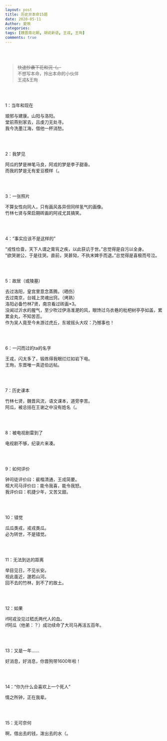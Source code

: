 ```yaml
---
layout: post
title: 历史非本命15题
date: 2020-05-11
Author: 愛唄
categories: 
tags: [魏晋南北朝, 胡说新语, 王戎, 王珣]
comments: true
--- 
```


<br>
<br>

>~~快速抄袭下花和沉（。~~  
不想写本命，拎出本命的小伙伴  
王戎&王珣

<br>
<br>

1：当年和现在

琅邪与建康。山阳与洛阳。  
堂前燕别家去，吕虔刀无处寻。  
我今洗墨江海，借他一杯消愁。

<br>
<br>

2：我梦见

阿瓜的梦是神笔马良，阿戎的梦是李子甜香。  
而我的梦是无有爱豆模样（。

<br>
<br>

3：一张照片

不算女性向同人，只有画风各异但同样氢气的画像。  
竹林七贤与荣启期砖画的阿戎尤其搞笑。

<br>
<br>

4：“事实应该不是这样的”

“戎性俭啬，天下人谓之膏肓之疾，以此获讥于世。”总觉得是自污以全身。  
“欲哭谢公，于是往哭。直前，哭甚恸，不执末婢手而退。”总觉得是喜极而号泣。

<br>
<br>

5：故居（或陵墓）

去过洛阳，皇宫里意念蒸腾。（晒伤）  
去过南京，台城上灵魂出窍。（烤熟）  
洛阳必备竹林7贤，南京看过砖画×3。  
没闻过沂水的腥气，至少吹过伊洛淮淝的风，眼馋过乌衣巷的枇杷树亭亭如盖，累累金丸，不知苦否。  
作为吴人竟至今未游过虎丘，东坡摇头大叹：乃憾事也！

<br>
<br>

6：一闪而过的ta的名字

王戎，闪太多了，锻炼得我眼烂烂如岩下电。  
王珣，东晋唯一真迹伯远帖。

<br>
<br>

7：历史课本

竹林七贤，魏晋风流，语文课本，道旁李苦。  
阿瓜，被总括在王谢之中没有姓名（。

<br>
<br>

8：被电视剧雷到了

电视剧不够，纪录片来凑。

<br>
<br>

9：如何评价

钟司徒评价曰：裴楷清通，王戎简要。  
桓大司马评价曰：能令我喜，能令我怒。  
我评价曰：机捷少年，又苦又甜。

<br>
<br>

10：错觉

瓜瓜类戎，戎戎类瓜。  
必为转世，不是错觉。

<br>
<br>

11：无法到达的距离

举目见日，不见长安。  
视此虽近，邈若山河。  
回不去的竹林，到不了的故土。

<br>
<br>

12：如果 

if阿戎没见过嵇氏两代人的血。  
if阿瓜（他弟：？）成功续命了大司马再活五百年。

<br>
<br>

13：又是一年……

好消息，好消息，你晋狗带1600年啦！

<br>
<br>

14：“你为什么会喜欢上一个死人”

情之所钟，正在我辈。

<br>
<br>

15：无可奈何

啊，借出去的钱，泼出去的水（。

<br>
